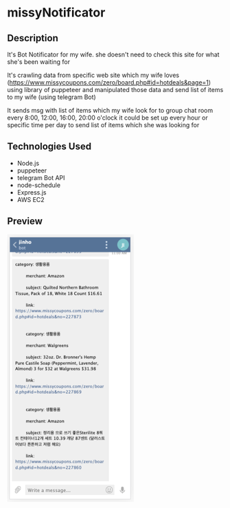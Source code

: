 # missyNotificator

## Description

It's Bot Notificator for my wife. she doesn't need to check this site for what she's been waiting for

It's crawling data from specific web site which my wife loves (https://www.missycoupons.com/zero/board.php#id=hotdeals&page=1)
using library of puppeteer and manipulated those data and send list of items to my wife (using telegram Bot)

It sends msg with list of items which my wife look for to group chat room every 8:00, 12:00, 16:00, 20:00 o'clock
it could be set up every hour or specific time per day to send list of items which she was looking for


## Technologies Used

- Node.js
- puppeteer
- telegram Bot API
- node-schedule
- Express.js
- AWS EC2


## Preview

![telegramBot](/preview.png)

